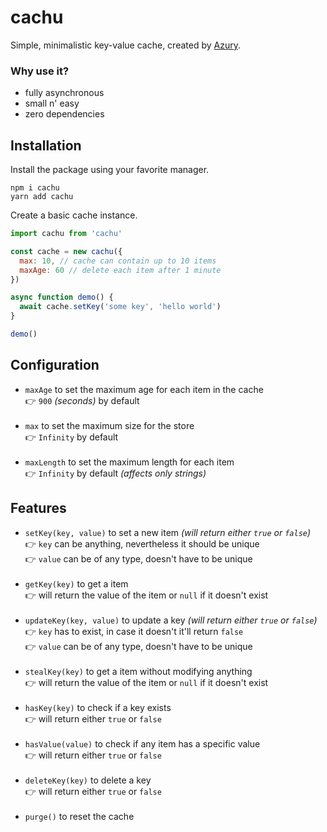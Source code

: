 # cachu

Simple, minimalistic key-value cache, created by [Azury](https://github.com/azurystudios).

### Why use it?

- fully asynchronous
- small n' easy
- zero dependencies

## Installation

Install the package using your favorite manager.

```sh-session
npm i cachu
yarn add cachu
```

Create a basic cache instance.

```js
import cachu from 'cachu'

const cache = new cachu({
  max: 10, // cache can contain up to 10 items
  maxAge: 60 // delete each item after 1 minute
})

async function demo() {
  await cache.setKey('some key', 'hello world')
}

demo()
```

## Configuration

- `maxAge` to set the maximum age for each item in the cache <br/> 👉 `900` _(seconds)_ by default <br/><br/>
- `max` to set the maximum size for the store <br/> 👉 `Infinity` by default <br/><br/>
- `maxLength` to set the maximum length for each item <br/> 👉 `Infinity` by default _(affects only strings)_

## Features

- `setKey(key, value)` to set a new item _(will return either `true` or `false`)_ <br/> 👉 `key` can be anything, nevertheless it should be unique <br/> 👉 `value` can be of any type, doesn't have to be unique <br/><br/>
- `getKey(key)` to get a item <br/> 👉 will return the value of the item or `null` if it doesn't exist <br/><br/>
- `updateKey(key, value)` to update a key _(will return either `true` or `false`)_ <br/> 👉 `key` has to exist, in case it doesn't it'll return `false` <br/> 👉 `value` can be of any type, doesn't have to be unique <br/><br/>
- `stealKey(key)` to get a item without modifying anything <br/> 👉 will return the value of the item or `null` if it doesn't exist <br/><br/>
- `hasKey(key)` to check if a key exists <br/> 👉 will return either `true` or `false` <br/><br/>
- `hasValue(value)` to check if any item has a specific value <br/> 👉 will return either `true` or `false` <br/><br/>
- `deleteKey(key)` to delete a key <br/> 👉 will return either `true` or `false` <br/><br/>
- `purge()` to reset the cache
